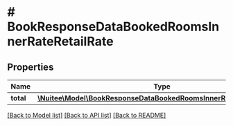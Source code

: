 # # BookResponseDataBookedRoomsInnerRateRetailRate

## Properties

Name | Type | Description | Notes
------------ | ------------- | ------------- | -------------
**total** | [**\Nuitee\Model\BookResponseDataBookedRoomsInnerRateRetailRateTotal**](BookResponseDataBookedRoomsInnerRateRetailRateTotal.md) |  | [optional]

[[Back to Model list]](../../README.md#models) [[Back to API list]](../../README.md#endpoints) [[Back to README]](../../README.md)
